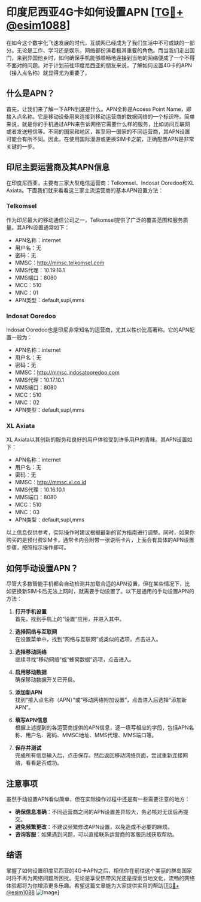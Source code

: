 # 印度尼西亚4G卡如何设置APN [[TG💪+ @esim1088](https://t.me/s/esim1088)]

在如今这个数字化飞速发展的时代，互联网已经成为了我们生活中不可或缺的一部分。无论是工作、学习还是娱乐，网络都扮演着极其重要的角色。而当我们走出国门，来到异国他乡时，如何确保手机能够顺畅地连接到当地的网络便成了一个不得不面对的问题。对于计划前往印度尼西亚的朋友来说，了解如何设置4G卡的APN（接入点名称）就显得尤为重要了。

## 什么是APN？

首先，让我们来了解一下APN到底是什么。APN全称是Access Point Name，即接入点名称。它是移动设备用来连接到移动运营商的数据网络的一个标识符。简单来说，就是你的手机通过APN来告诉网络它需要什么样的服务，比如访问互联网或者发送短信等。不同的国家和地区，甚至同一国家的不同运营商，其APN设置可能会有所不同。因此，在使用国际漫游或更换SIM卡之前，正确配置APN是非常关键的一步。

## 印尼主要运营商及其APN信息

在印度尼西亚，主要有三家大型电信运营商：Telkomsel、Indosat Ooredoo和XL Axiata。下面我们就来看看这三家主流运营商的基本APN设置方法：

### Telkomsel

作为印尼最大的移动通信公司之一，Telkomsel提供了广泛的覆盖范围和服务质量。其APN设置通常如下：
- APN名称：internet
- 用户名：无
- 密码：无
- MMSC：http://mmsc.telkomsel.com
- MMS代理：10.19.16.1
- MMS端口：8080
- MCC：510
- MNC：01
- APN类型：default,supl,mms

### Indosat Ooredoo

Indosat Ooredoo也是印尼非常知名的运营商，尤其以性价比高著称。它的APN配置一般为：
- APN名称：internet
- 用户名：无
- 密码：无
- MMSC：http://mmsc.indosatooredoo.com
- MMS代理：10.17.10.1
- MMS端口：8080
- MCC：510
- MNC：02
- APN类型：default,supl,mms

### XL Axiata

XL Axiata以其创新的服务和良好的用户体验受到许多用户的青睐。其APN设置如下：
- APN名称：internet
- 用户名：无
- 密码：无
- MMSC：http://mmsc.xl.co.id
- MMS代理：10.16.10.1
- MMS端口：8080
- MCC：510
- MNC：03
- APN类型：default,supl,mms

以上信息仅供参考，实际操作时建议根据最新的官方指南进行调整。同时，如果你购买的是预付费SIM卡，通常卡内会附带一张说明卡片，上面会有具体的APN设置步骤，按照指示操作即可。

## 如何手动设置APN？

尽管大多数智能手机都会自动检测并加载合适的APN设置，但在某些情况下，比如更换新SIM卡后无法上网时，就需要手动设置了。以下是通用的手动设置APN的方法：

1. **打开手机设置**  
   首先，找到手机上的“设置”应用，并进入其中。

2. **选择网络与互联网**  
   在设置菜单中，找到“网络与互联网”或类似的选项，点击进入。

3. **选择移动网络**  
   继续寻找“移动网络”或“蜂窝数据”选项，点击进入。

4. **启用移动数据**  
   确保移动数据开关已开启。

5. **添加新APN**  
   找到“接入点名称（APN）”或“移动网络附加设置”，点击进入后选择“添加新APN”。

6. **填写APN信息**  
   根据上述提到的各运营商提供的APN信息，逐一填写相应的字段，包括APN名称、用户名、密码、MMSC地址、MMS代理、MMS端口等。

7. **保存并测试**  
   完成所有信息输入后，点击保存。然后返回移动网络页面，尝试重新连接网络，看看是否成功。

## 注意事项

虽然手动设置APN看似简单，但在实际操作过程中还是有一些需要注意的地方：
- **确保信息准确**：不同运营商之间的APN设置差异较大，务必核对无误后再提交。
- **避免频繁更改**：不建议频繁修改APN设置，以免造成不必要的麻烦。
- **咨询客服**：如果遇到问题，可以直接联系运营商的客服热线获取帮助。

## 结语

掌握了如何设置印度尼西亚的4G卡APN之后，相信你在前往这个美丽的群岛国家时将不再为网络问题所困扰。无论是享受热带风光还是探索当地文化，流畅的网络体验都将为你增添更多乐趣。希望这篇文章能为大家提供实用的帮助[[TG💪+ @esim1088](https://t.me/s/esim1088) ![Image](https://i.postimg.cc/4NQfJmqS/Snipaste-2025-05-13-00-14-12.png)]